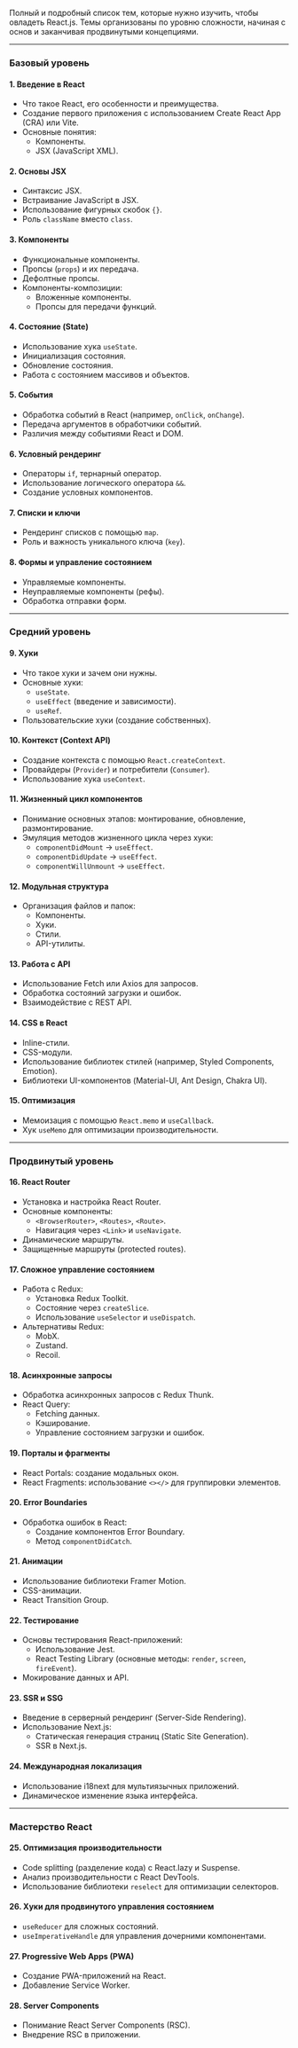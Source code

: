 Полный и подробный список тем, которые нужно изучить, чтобы овладеть React.js. Темы организованы по уровню сложности, начиная с основ и заканчивая продвинутыми концепциями.

---

### **Базовый уровень**

#### 1. Введение в React

- Что такое React, его особенности и преимущества.
- Создание первого приложения с использованием Create React App (CRA) или Vite.
- Основные понятия:
    - Компоненты.
    - JSX (JavaScript XML).

#### 2. Основы JSX

- Синтаксис JSX.
- Встраивание JavaScript в JSX.
- Использование фигурных скобок `{}`.
- Роль `className` вместо `class`.

#### 3. Компоненты

- Функциональные компоненты.
- Пропсы (`props`) и их передача.
- Дефолтные пропсы.
- Компоненты-композиции:
    - Вложенные компоненты.
    - Пропсы для передачи функций.

#### 4. Состояние (State)

- Использование хука `useState`.
- Инициализация состояния.
- Обновление состояния.
- Работа с состоянием массивов и объектов.

#### 5. События

- Обработка событий в React (например, `onClick`, `onChange`).
- Передача аргументов в обработчики событий.
- Различия между событиями React и DOM.

#### 6. Условный рендеринг

- Операторы `if`, тернарный оператор.
- Использование логического оператора `&&`.
- Создание условных компонентов.

#### 7. Списки и ключи

- Рендеринг списков с помощью `map`.
- Роль и важность уникального ключа (`key`).

#### 8. Формы и управление состоянием

- Управляемые компоненты.
- Неуправляемые компоненты (рефы).
- Обработка отправки форм.

---

### **Средний уровень**

#### 9. Хуки

- Что такое хуки и зачем они нужны.
- Основные хуки:
    - `useState`.
    - `useEffect` (введение и зависимости).
    - `useRef`.
- Пользовательские хуки (создание собственных).

#### 10. Контекст (Context API)

- Создание контекста с помощью `React.createContext`.
- Провайдеры (`Provider`) и потребители (`Consumer`).
- Использование хука `useContext`.

#### 11. Жизненный цикл компонентов

- Понимание основных этапов: монтирование, обновление, размонтирование.
- Эмуляция методов жизненного цикла через хуки:
    - `componentDidMount` → `useEffect`.
    - `componentDidUpdate` → `useEffect`.
    - `componentWillUnmount` → `useEffect`.

#### 12. Модульная структура

- Организация файлов и папок:
    - Компоненты.
    - Хуки.
    - Стили.
    - API-утилиты.

#### 13. Работа с API

- Использование Fetch или Axios для запросов.
- Обработка состояний загрузки и ошибок.
- Взаимодействие с REST API.

#### 14. CSS в React

- Inline-стили.
- CSS-модули.
- Использование библиотек стилей (например, Styled Components, Emotion).
- Библиотеки UI-компонентов (Material-UI, Ant Design, Chakra UI).

#### 15. Оптимизация

- Мемоизация с помощью `React.memo` и `useCallback`.
- Хук `useMemo` для оптимизации производительности.

---

### **Продвинутый уровень**

#### 16. React Router

- Установка и настройка React Router.
- Основные компоненты:
    - `<BrowserRouter>`, `<Routes>`, `<Route>`.
    - Навигация через `<Link>` и `useNavigate`.
- Динамические маршруты.
- Защищенные маршруты (protected routes).

#### 17. Сложное управление состоянием

- Работа с Redux:
    - Установка Redux Toolkit.
    - Состояние через `createSlice`.
    - Использование `useSelector` и `useDispatch`.
- Альтернативы Redux:
    - MobX.
    - Zustand.
    - Recoil.

#### 18. Асинхронные запросы

- Обработка асинхронных запросов с Redux Thunk.
- React Query:
    - Fetching данных.
    - Кэширование.
    - Управление состоянием загрузки и ошибок.

#### 19. Порталы и фрагменты

- React Portals: создание модальных окон.
- React Fragments: использование `<></>` для группировки элементов.

#### 20. Error Boundaries

- Обработка ошибок в React:
    - Создание компонентов Error Boundary.
    - Метод `componentDidCatch`.

#### 21. Анимации

- Использование библиотеки Framer Motion.
- CSS-анимации.
- React Transition Group.

#### 22. Тестирование

- Основы тестирования React-приложений:
    - Использование Jest.
    - React Testing Library (основные методы: `render`, `screen`, `fireEvent`).
- Мокирование данных и API.

#### 23. SSR и SSG

- Введение в серверный рендеринг (Server-Side Rendering).
- Использование Next.js:
    - Статическая генерация страниц (Static Site Generation).
    - SSR в Next.js.

#### 24. Международная локализация

- Использование i18next для мультиязычных приложений.
- Динамическое изменение языка интерфейса.

---

### **Мастерство React**

#### 25. Оптимизация производительности

- Code splitting (разделение кода) с React.lazy и Suspense.
- Анализ производительности с React DevTools.
- Использование библиотеки `reselect` для оптимизации селекторов.

#### 26. Хуки для продвинутого управления состоянием

- `useReducer` для сложных состояний.
- `useImperativeHandle` для управления дочерними компонентами.

#### 27. Progressive Web Apps (PWA)

- Создание PWA-приложений на React.
- Добавление Service Worker.

#### 28. Server Components

- Понимание React Server Components (RSC).
- Внедрение RSC в приложении.